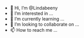- 👋 Hi, I’m @Lindabeeny
- 👀 I’m interested in ...
- 🌱 I’m currently learning ...
- 💞️ I’m looking to collaborate on ...
- 📫 How to reach me ...

<!---
Lindabeeny/Lindabeeny is a ✨ special ✨ repository because its `README.md` (this file) appears on your GitHub profile.
You can click the Preview link to take a look at your changes.
--->
